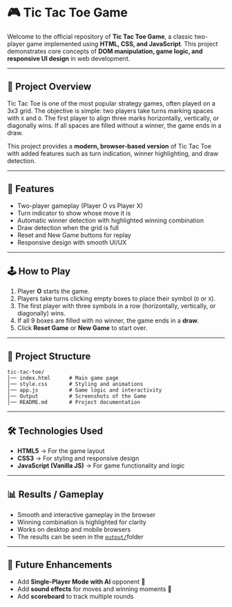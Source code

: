 # 🎮 Tic Tac Toe Game

Welcome to the official repository of **Tic Tac Toe Game**, a classic two-player game implemented using **HTML, CSS, and JavaScript**. This project demonstrates core concepts of **DOM manipulation, game logic, and responsive UI design** in web development.

---

## 📌 Project Overview

Tic Tac Toe is one of the most popular strategy games, often played on a 3x3 grid. The objective is simple: two players take turns marking spaces with `X` and `O`. The first player to align three marks horizontally, vertically, or diagonally wins. If all spaces are filled without a winner, the game ends in a draw.

This project provides a **modern, browser-based version** of Tic Tac Toe with added features such as turn indication, winner highlighting, and draw detection.

---

## 🧩 Features

* Two-player gameplay (Player O vs Player X)
* Turn indicator to show whose move it is
* Automatic winner detection with highlighted winning combination
* Draw detection when the grid is full
* Reset and New Game buttons for replay
* Responsive design with smooth UI/UX

---

## 🕹️ How to Play

1. Player **O** starts the game.
2. Players take turns clicking empty boxes to place their symbol (`O` or `X`).
3. The first player with three symbols in a row (horizontally, vertically, or diagonally) wins.
4. If all 9 boxes are filled with no winner, the game ends in a **draw**.
5. Click **Reset Game** or **New Game** to start over.

---

## 📂 Project Structure

```
tic-tac-toe/
│── index.html      # Main game page
│── style.css       # Styling and animations
│── app.js          # Game logic and interactivity
│── Output          # Screenshots of the Game
│── README.md       # Project documentation
```

---

## 🛠️ Technologies Used

* **HTML5** → For the game layout
* **CSS3** → For styling and responsive design
* **JavaScript (Vanilla JS)** → For game functionality and logic

---

## 📊 Results / Gameplay

* Smooth and interactive gameplay in the browser
* Winning combination is highlighted for clarity
* Works on desktop and mobile browsers
* The results can be seen in the [`output/`](output/)folder

---

## 🚀 Future Enhancements

* Add **Single-Player Mode with AI** opponent 🤖
* Add **sound effects** for moves and winning moments 🎵
* Add **scoreboard** to track multiple rounds
